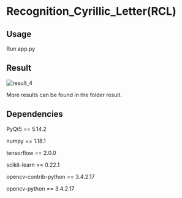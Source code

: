 Recognition_Cyrillic_Letter(RCL)
===============================

Usage
--------------------------

Run app.py

Result
---------------------------------

![result_4](https://user-images.githubusercontent.com/42088646/82731851-373df180-9d12-11ea-813f-8f63f17046ab.png)

More results can be found in the folder result.

Dependencies
----------------------------------

PyQt5 == 5.14.2

numpy == 1.18.1

tensorflow == 2.0.0

scikit-learn == 0.22.1

opencv-contrib-python == 3.4.2.17

opencv-python == 3.4.2.17
